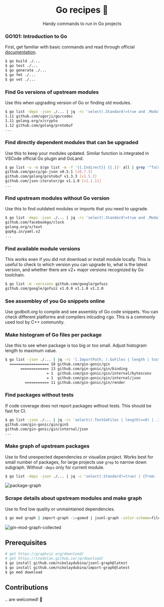 <h1 align="center">Go recipes 🦩 </h1>
<p align="center">Handy commands to run in Go projects</p>

### GO101: Introduction to Go

First, get familiar with basic commands and read through official [documentation](https://golang.org/doc/cmd).

```bash
$ go build ./...
$ go test ./...
$ go generate ./...
$ go fmt ./...
$ go vet ./...
```

### Find Go versions of upstream modules

Use this when upgrading version of Go or finding old modules.

```bash
$ go list -deps -json ./... | jq -rc 'select(.Standard!=true and .Module.GoVersion!=null) | [.Module.GoVersion,.Module.Path] | join(" ")' | sort -V | uniq
1.11 github.com/ugorji/go/codec
1.11 golang.org/x/crypto
1.12 github.com/golang/protobuf
...
```

### Find directly dependent modules that can be upgraded

Use this to keep your modules updated.
Similar function is integrated in VSCode official Go plugin and GoLand.

```bash
$ go list -u -m $(go list -m -f '{{.Indirect}} {{.}}' all | grep '^false' | cut -d ' ' -f2) | grep '\['
github.com/goccy/go-json v0.5.1 [v0.7.3]
github.com/golang/protobuf v1.3.3 [v1.5.2]
github.com/json-iterator/go v1.1.9 [v1.1.11]
...
```

### Find upstream modules without Go version

Use this to find outdated modules or imports that you need to upgrade.

```bash
$ go list -deps -json ./... | jq -rc 'select(.Standard!=true and .Module.GoVersion==null) | .Module.Path' | sort -u
github.com/facebookgo/clock
golang.org/x/text
gopkg.in/yaml.v2
...
```

### Find available module versions

This works even if you did not download or install module locally.
This is useful to check to which version you can upgrade to, what is the latest version, and whether there are v2+ major versions recognized by Go toolchain.

```bash
$ go list -m -versions github.com/google/gofuzz
github.com/google/gofuzz v1.0.0 v1.1.0 v1.2.0
```

### See assembley of you Go snippets online

Use godbolt.org to compile and see assembly of Go code snippets.
You can check different platforms and compilers inlcuding cgo.
This is a commonly used tool by C++ community.

### Make histogram of Go files per package

Use this to see when package is too big or too small.
Adjust histogram length to maximum value.

```bash
$ go list -json ./... | jq -rc '[.ImportPath, (.GoFiles | length | tostring)] | join(" ")' | perl -lane 'print (" " x (20 - $F[1]), "=" x $F[1], " ", $F[1], "\t", $F[0])'
  ================== 18	github.com/gin-gonic/gin
       ============= 13	github.com/gin-gonic/gin/binding
                   = 1	github.com/gin-gonic/gin/internal/bytesconv
                   = 1	github.com/gin-gonic/gin/internal/json
         =========== 11	github.com/gin-gonic/gin/render
```

### Find packages without tests

If code coverage does not report packages without tests.
This should be fast for CI.

```bash
$ go list -json ./... | jq -rc 'select((.TestGoFiles | length)==0) | .ImportPath'
github.com/gin-gonic/gin/ginS
github.com/gin-gonic/gin/internal/json
...
```

### Make graph of upstream packages

Use to find unexpected dependencies or visualize project.
Works best for small number of packages, for large projects use `grep` to narrow down subgraph.
Without `-deps` only for current module.

```bash
$ go list -deps -json ./... | jq -c 'select(.Standard!=true) | {from: .ImportPath, to: .Imports[]}' | jsonl-graph | dot -Tsvg > package-graph.svg
```
![package-graph](./docs/pacages-graph.svg)

### Scrape details about upstream modules and make graph

Use to find low quality or unmaintained dependencies.

```bash
$ go mod graph | import-graph -i=gomod | jsonl-graph -color-scheme=file://$PWD/basic.json | dot -Tsvg > output.svg
```
![gin-mod-graph-collected](./docs/gin-mod-graph-collected.svg)

## Prerequisites

```bash
# get https://graphviz.org/download/
# get https://stedolan.github.io/jq/download/
$ go install github.com/nikolaydubina/jsonl-graph@latest
$ go install github.com/nikolaydubina/import-graph@latest
$ go mod download
```

## Contributions

.. are welcomed! 🤝
